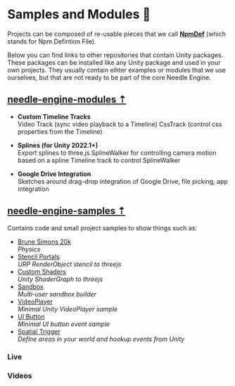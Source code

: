 # Samples and Modules 🔭

Projects can be composed of re-usable pieces that we call [**NpmDef**](./project_structure.md#npm-definition-files) (which stands for Npm Defintion File). 

Below you can find links to other repositories that contain Unity packages. These packages can be installed like any Unity package and used in your own projects. They usually contain eihter examples or modules that we use ourselves, but that are not ready to be part of the core Needle Engine.  


## [needle-engine-modules ⇡](https://github.com/needle-tools/needle-engine-modules) 
   - **Custom Timeline Tracks**  
     Video Track (sync video playback to a Timeline)
     CssTrack (control css properties from the Timeline)
     
   - **Splines (for Unity 2022.1+)**  
     Export splines to three.js
     SplineWalker for controlling camera motion based on a spline
     Timeline track to control SplineWalker

   - **Google Drive Integration**  
     Sketches around drag-drop integration of Google Drive, file picking, app integration
     
## [needle-engine-samples ⇡](https://github.com/needle-tools/needle-engine-samples)  
Contains code and small project samples to show things such as:  
  
- [Brune Simons 20k](https://bruno-simon-20k-needle.glitch.me/)  
  *Physics*
- [Stencil Portals](https://needle-stencil-rendering-sample.glitch.me/)  
  *URP RenderObject stencil to threejs*
- [Custom Shaders](https://needle-custom-shader-sample.glitch.me/)  
  *Unity ShaderGraph to threejs*
- [Sandbox](https://needle-tiny-starter.glitch.me/)  
  *Multi-user sandbox builder*
- [VideoPlayer](https://needle-videoplayer-sample.glitch.me/)  
  *Minimal Unity VideoPlayer sample*  
- [UI Button](https://needle-ui-button-sample.glitch.me/)   
  *Minimal UI button event sample*
- [Spatial Trigger](https://needle-spatial-trigger-sample.glitch.me/)  
  *Define areas in your world and hookup events from Unity*
  
  
### Live 

<sample src="https://needle-stencil-rendering-sample.glitch.me/" />

### Videos

<video-embed src="https://user-images.githubusercontent.com/5083203/189970610-9f913d5e-4f77-4a64-bc15-beb8220e82cf.mp4" />
 
<video-embed src="https://user-images.githubusercontent.com/5083203/189973474-2d907e1c-fae3-439f-a349-5fe2c9b25b15.mp4" />
 
<video-embed src="https://user-images.githubusercontent.com/5083203/190458268-c66bad1e-fd68-4171-85b0-2ce001591650.mp4" />